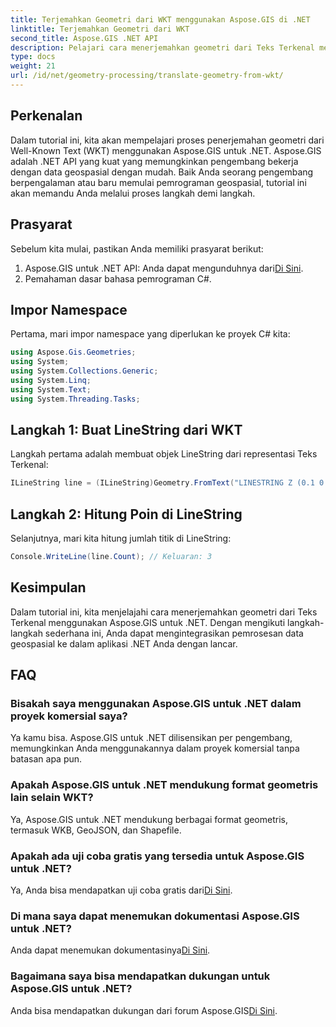 ```yaml
---
title: Terjemahkan Geometri dari WKT menggunakan Aspose.GIS di .NET
linktitle: Terjemahkan Geometri dari WKT
second_title: Aspose.GIS .NET API
description: Pelajari cara menerjemahkan geometri dari Teks Terkenal menggunakan Aspose.GIS untuk .NET. Tutorial langkah demi langkah untuk integrasi yang lancar.
type: docs
weight: 21
url: /id/net/geometry-processing/translate-geometry-from-wkt/
---
```

## Perkenalan
Dalam tutorial ini, kita akan mempelajari proses penerjemahan geometri dari Well-Known Text (WKT) menggunakan Aspose.GIS untuk .NET. Aspose.GIS adalah .NET API yang kuat yang memungkinkan pengembang bekerja dengan data geospasial dengan mudah. Baik Anda seorang pengembang berpengalaman atau baru memulai pemrograman geospasial, tutorial ini akan memandu Anda melalui proses langkah demi langkah.
## Prasyarat
Sebelum kita mulai, pastikan Anda memiliki prasyarat berikut:
1.  Aspose.GIS untuk .NET API: Anda dapat mengunduhnya dari[Di Sini](https://releases.aspose.com/gis/net/).
2. Pemahaman dasar bahasa pemrograman C#.

## Impor Namespace
Pertama, mari impor namespace yang diperlukan ke proyek C# kita:
```csharp
using Aspose.Gis.Geometries;
using System;
using System.Collections.Generic;
using System.Linq;
using System.Text;
using System.Threading.Tasks;
```
## Langkah 1: Buat LineString dari WKT
Langkah pertama adalah membuat objek LineString dari representasi Teks Terkenal:
```csharp
ILineString line = (ILineString)Geometry.FromText("LINESTRING Z (0.1 0.2 0.3, 1 2 1, 12 23 2)");
```
## Langkah 2: Hitung Poin di LineString
Selanjutnya, mari kita hitung jumlah titik di LineString:
```csharp
Console.WriteLine(line.Count); // Keluaran: 3
```

## Kesimpulan
Dalam tutorial ini, kita menjelajahi cara menerjemahkan geometri dari Teks Terkenal menggunakan Aspose.GIS untuk .NET. Dengan mengikuti langkah-langkah sederhana ini, Anda dapat mengintegrasikan pemrosesan data geospasial ke dalam aplikasi .NET Anda dengan lancar.
## FAQ
### Bisakah saya menggunakan Aspose.GIS untuk .NET dalam proyek komersial saya?
Ya kamu bisa. Aspose.GIS untuk .NET dilisensikan per pengembang, memungkinkan Anda menggunakannya dalam proyek komersial tanpa batasan apa pun.
### Apakah Aspose.GIS untuk .NET mendukung format geometris lain selain WKT?
Ya, Aspose.GIS untuk .NET mendukung berbagai format geometris, termasuk WKB, GeoJSON, dan Shapefile.
### Apakah ada uji coba gratis yang tersedia untuk Aspose.GIS untuk .NET?
Ya, Anda bisa mendapatkan uji coba gratis dari[Di Sini](https://releases.aspose.com/).
### Di mana saya dapat menemukan dokumentasi Aspose.GIS untuk .NET?
 Anda dapat menemukan dokumentasinya[Di Sini](https://reference.aspose.com/gis/net/).
### Bagaimana saya bisa mendapatkan dukungan untuk Aspose.GIS untuk .NET?
 Anda bisa mendapatkan dukungan dari forum Aspose.GIS[Di Sini](https://forum.aspose.com/c/gis/33).